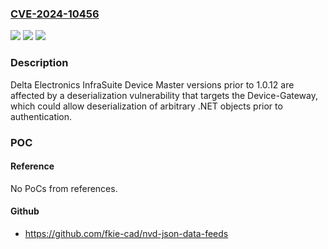 ### [CVE-2024-10456](https://cve.mitre.org/cgi-bin/cvename.cgi?name=CVE-2024-10456)
![](https://img.shields.io/static/v1?label=Product&message=InfraSuite%20Device%20Master&color=blue)
![](https://img.shields.io/static/v1?label=Version&message=0%3C%3D%201.0.12%20&color=brighgreen)
![](https://img.shields.io/static/v1?label=Vulnerability&message=CWE-502%20Deserialization%20of%20Untrusted%20Data&color=brighgreen)

### Description

Delta Electronics InfraSuite Device Master versions prior to 1.0.12 are affected by a deserialization vulnerability that targets the Device-Gateway, which could allow deserialization of arbitrary .NET objects prior to authentication.

### POC

#### Reference
No PoCs from references.

#### Github
- https://github.com/fkie-cad/nvd-json-data-feeds

